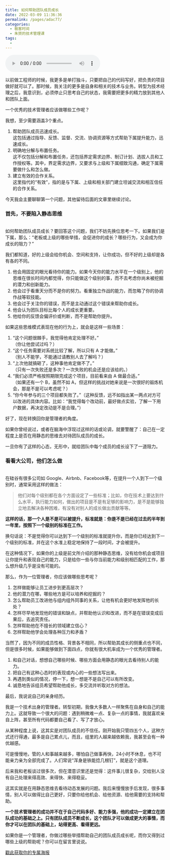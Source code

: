 ```yaml
---
title: 如何帮助团队成员成长
date: 2022-03-09 11:36:36
permalink: /pages/adac77/
categories:
  - 极客时间
  - 朱赟的技术管理课
tags:
  - 
---
```

<audio title="04.如何帮助团队成员成长" src="https://static001.geekbang.org/resource/audio/8a/e4/8a6b8554d95815b5a5399d20888022e4.mp3" controls="controls"></audio> 
<p>以前做工程师的时候，我更多是单打独斗，只要把自己的代码写好，把负责的项目做好就可以了。那时候，我关注的更多是自身和相关的技术与业务。转型为技术经理之后，我意识到，必须停止只思考自己的状态，我需要把更多的精力放到其他人和团队上面。</p>
<p>一个优秀的技术管理者应该做哪些工作呢？</p>
<p>我想，至少需要涵盖3个重点。</p>
<!-- [[[read_end]]] -->
<ol>
<li>帮助团队成员迅速成长。<br />
这包括通过指导、反馈、监督、交流、协调资源等方式帮助下属提升能力，迅速成长。</li>
<li>明确地分解与布置任务。<br />
这不仅包括分解和布置任务，还包括界定需求边界、制订计划、选拔人员和工作授权等。其中，界定需求边界，又要求与上级和下属细致沟通，确定下属需要做什么和怎么做。</li>
<li>建立有效的合作关系。<br />
这里指代的“有效”，指的是与下属、上级和相关部门建立坦诚交流和相互信任的合作关系。</li>
</ol>
<p>今天我会主要聊聊第一个问题，其他留待后面的文章里继续讨论。</p>
<h3>首先，不要陷入静态思维</h3>
<br>
如何帮助团队成员成长？要回答这个问题，我们不妨先换位思考一下。如果我们是下属，那么：“老板或上级的哪些举措，会促进你的成长？哪些行为，又会成为你成长的阻力？”
<p>我们都知道，好的上级会给你机会、空间和支持，让你成功，但不好的上级却是各有各的不同。</p>
<ol>
<li>他会用固定的眼光看待你的能力。如果今天你的能力水平在一个级别上，他的思维在很长时间内都觉得，你只能做这个级别的事，而不去考虑你尚未被挖掘的潜力和创新能力。</li>
<li>他会过于看重天分而不是你的努力。看重独立作战的能力，而忽略了你的协调作战等软技能。</li>
<li>他会过于关注你的错误，而不是主动通过这个错误来帮助你成长。</li>
<li>他会认为团队目标比每个人的成长更重要。</li>
<li>他给你的反馈会偏评价或判断，而不是帮助你提升。</li>
</ol>
<p>如果这些思维模式表现在他的行为上，就会是这样一些场景：</p>
<ol>
<li>“这个问题很棘手，我觉得他肯定处理不好。”<br>（你让他尝试过吗？）</li>
<li>“这个任务需要对系统比较了解，所以只有 A 才能做。”<br>（别人不能学，不能通过请教别人去了解吗？）</li>
<li>“上次他就搞砸了，这种事他肯定做不了。”<br>（只有一次失败还是多次？一次失败的机会还是应该给的。）</li>
<li>“我们必须严格按照期限完成这个项目，目前看来由 A 做最合适。”<br>（如果还有一个 B，虽然不如 A，但这样的挑战对她来说是一次很好的锻炼机会，那是不是可以考虑呢？）</li>
<li>“你今年参与的三个项目都失败了。”（这种反馈，远不如指出某一两点对方可以改进的具体内容。比如：“我觉得每个改动前，最好做点实验，了解一下用户数据，再决定改动是不是合理。”）</li>
</ol>
<p>好了，现在转换回你是管理者的角度。</p>
<p>如果你曾经说过，或者在脑海中浮现过这样的话或论调，就要警醒了：自己在一定程度上是否在用静态的思维去对待团队成员的成长。</p>
<p>一旦你有了这样的心态，无形中，就给团队中每个成员的成长设下了一道阻力。</p>
<h3>看看大公司，他们怎么做</h3>
<br>
在硅谷有很多公司如 Google、Airbnb、Facebook等，在提升一个人到下一个级别时，通常采用这样的做法：
<blockquote>
<p>他们对每个级别都在各个方面设定了一些标准；比如，你在技术上要达到什么水平，执行能力如何，做出的项目是不是有足够的影响力，是不是能够独立地去解决各种困难，有没有对别人的成长做出贡献等等。</p>
</blockquote>
<p><strong>这样的话，那一个人是不是可以被提升，标准就是：你是不是已经在过去的半年到一年里，按照下一个级别的标准在工作。</strong></p>
<p>换句话说：不是觉得你可以达到下一个级别的标准就提升你，而是你已经达到下一个级别的标准，并在这个水准上稳定地保持了一段时间，才会被提升。</p>
<p>在这种情况下，如果你的上级是前文所介绍的那种静态思维，没有给你机会或项目让你提升和表现自己的能力，只是给你一些与你当前能力和级别相匹配的工作，那么想升级几乎是没有可能的。</p>
<p>那么，作为一位管理者，你应该做哪些思考呢？</p>
<ol>
<li>怎样做能够让员工进步到更高层次？</li>
<li>他的潜力在哪，哪些地方是可以培养和挖掘的？</li>
<li>怎么帮助员工改进他与组内组外同事的关系，让他有机会更好地发挥他的长处？</li>
<li>怎样尽早地发现他的错误和缺点，并帮助他认识和改进，而不是在错误变成后果后，去追究责任。</li>
<li>怎样帮助他在不擅长的领域建立信心？</li>
<li>怎样帮助他学会处理各种压力和矛盾？</li>
</ol>
<p>当然了，因为不同的成员性格、背景各不相同，所以帮助其成长的侧重点也不同，但是很多时候，如果能够做到下面四点，你就有很大机率成为一个优秀的管理者。</p>
<ol>
<li>和自己对话，想想自己哪些时候、哪些方面会用静态的眼光去看待别人的能力。</li>
<li>把自己有这种心态时的表现或内心的一些想法写出来。</li>
<li>再遇到类似的情况，停一下，想一想是不是自己可以有所改变。</li>
<li>诚恳地告诉组员希望帮助他成长，多交流并听取对方的想法。</li>
</ol>
<p>最后，我说说自己的亲身经历。</p>
<p>我是一个技术出身的管理者。转型初期，我像大多数人一样聚焦在自身和自己的能力上。这就导致一个很大的问题：遇到稍微难一点、复杂一点的事情，我就喜欢亲自上阵，甚至所有代码都要自己看了、写了才放心。</p>
<p>从某种程度上说，这其实是对团队成员的不信任。刚开始我只管四五个人，这种方式还行得通，最多是自己累点儿，而且，组里的人越来越依赖我，我甚至会有一种优越感。</p>
<p>可是慢慢地，管的人和事越来越多，哪怕自己做事再快，24小时不休息，也不可能亲力亲为全部完成了。人们常说“浑身是铁能捻几根钉”，就是这个道理。</p>
<p>后来我和老板谈过很多次，但在潜意识里还是觉得：这件事儿很复杂，交给别人没有自己处理来得高效、来得快、来得稳妥。</p>
<p>这其实就是在用静态思维去看待动态发展的问题。我后来慢慢放手后发现，很多事情，别人可以做得比自己更好，只要你给他机会、给他资源、给他需要的支持和帮助。</p>
<p><strong>一个技术管理者的成功并不在于自己代码多好、能力多强，他的成功一定建立在团队成功的基础之上。只有团队成员不断成长，这个团队才可以做成更大的事情，而你才可以在团队的基础上，站得更高、看得更远。</strong></p>
<p>如果你是一个管理者，你做过哪些举措帮助自己的团队成员成长呢，而你又得到过哪些上级的帮助呢？你可以在留言里说说。</p>
<p></p>
<p><a href="https://time.geekbang.org/activity/sale-poster?utm_source=app&amp;utm_medium=zhuyun-article&amp;utm_campaign=zhuyun-saleposter&amp;utm_content=zhuyun0416">戳此获取你的专属海报</a></p>
